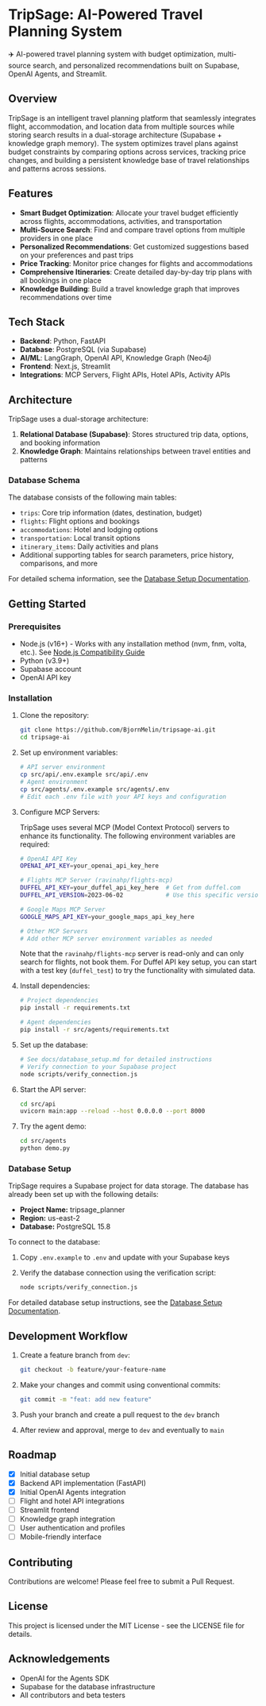 # TripSage: AI-Powered Travel Planning System

✈️ AI-powered travel planning system with budget optimization, multi-source search, and personalized recommendations built on Supabase, OpenAI Agents, and Streamlit.

## Overview

TripSage is an intelligent travel planning platform that seamlessly integrates flight, accommodation, and location data from multiple sources while storing search results in a dual-storage architecture (Supabase + knowledge graph memory). The system optimizes travel plans against budget constraints by comparing options across services, tracking price changes, and building a persistent knowledge base of travel relationships and patterns across sessions.

## Features

- **Smart Budget Optimization**: Allocate your travel budget efficiently across flights, accommodations, activities, and transportation
- **Multi-Source Search**: Find and compare travel options from multiple providers in one place
- **Personalized Recommendations**: Get customized suggestions based on your preferences and past trips
- **Price Tracking**: Monitor price changes for flights and accommodations
- **Comprehensive Itineraries**: Create detailed day-by-day trip plans with all bookings in one place
- **Knowledge Building**: Build a travel knowledge graph that improves recommendations over time

## Tech Stack

- **Backend**: Python, FastAPI
- **Database**: PostgreSQL (via Supabase)
- **AI/ML**: LangGraph, OpenAI API, Knowledge Graph (Neo4j)
- **Frontend**: Next.js, Streamlit
- **Integrations**: MCP Servers, Flight APIs, Hotel APIs, Activity APIs

## Architecture

TripSage uses a dual-storage architecture:

1. **Relational Database (Supabase)**: Stores structured trip data, options, and booking information
2. **Knowledge Graph**: Maintains relationships between travel entities and patterns

### Database Schema

The database consists of the following main tables:

- `trips`: Core trip information (dates, destination, budget)
- `flights`: Flight options and bookings
- `accommodations`: Hotel and lodging options
- `transportation`: Local transit options
- `itinerary_items`: Daily activities and plans
- Additional supporting tables for search parameters, price history, comparisons, and more

For detailed schema information, see the [Database Setup Documentation](./docs/database_setup.md).

## Getting Started

### Prerequisites

- Node.js (v16+) - Works with any installation method (nvm, fnm, volta, etc.). See [Node.js Compatibility Guide](./docs/installation/node_js_compatibility.md)
- Python (v3.9+)
- Supabase account
- OpenAI API key

### Installation

1. Clone the repository:

   ```bash
   git clone https://github.com/BjornMelin/tripsage-ai.git
   cd tripsage-ai
   ```

2. Set up environment variables:

   ```bash
   # API server environment
   cp src/api/.env.example src/api/.env
   # Agent environment
   cp src/agents/.env.example src/agents/.env
   # Edit each .env file with your API keys and configuration
   ```

3. Configure MCP Servers:

   TripSage uses several MCP (Model Context Protocol) servers to enhance its functionality. The following environment variables are required:

   ```bash
   # OpenAI API Key
   OPENAI_API_KEY=your_openai_api_key_here

   # Flights MCP Server (ravinahp/flights-mcp)
   DUFFEL_API_KEY=your_duffel_api_key_here  # Get from duffel.com
   DUFFEL_API_VERSION=2023-06-02            # Use this specific version

   # Google Maps MCP Server
   GOOGLE_MAPS_API_KEY=your_google_maps_api_key_here

   # Other MCP Servers
   # Add other MCP server environment variables as needed
   ```

   Note that the `ravinahp/flights-mcp` server is read-only and can only search for flights, not book them. For Duffel API key setup, you can start with a test key (`duffel_test`) to try the functionality with simulated data.

4. Install dependencies:

   ```bash
   # Project dependencies
   pip install -r requirements.txt

   # Agent dependencies
   pip install -r src/agents/requirements.txt
   ```

5. Set up the database:

   ```bash
   # See docs/database_setup.md for detailed instructions
   # Verify connection to your Supabase project
   node scripts/verify_connection.js
   ```

6. Start the API server:

   ```bash
   cd src/api
   uvicorn main:app --reload --host 0.0.0.0 --port 8000
   ```

7. Try the agent demo:

   ```bash
   cd src/agents
   python demo.py
   ```

### Database Setup

TripSage requires a Supabase project for data storage. The database has already been set up with the following details:

- **Project Name:** tripsage_planner
- **Region:** us-east-2
- **Database:** PostgreSQL 15.8

To connect to the database:

1. Copy `.env.example` to `.env` and update with your Supabase keys
2. Verify the database connection using the verification script:

   ```bash
   node scripts/verify_connection.js
   ```

For detailed database setup instructions, see the [Database Setup Documentation](./docs/database_setup.md).

## Development Workflow

1. Create a feature branch from `dev`:

   ```bash
   git checkout -b feature/your-feature-name
   ```

2. Make your changes and commit using conventional commits:

   ```bash
   git commit -m "feat: add new feature"
   ```

3. Push your branch and create a pull request to the `dev` branch

4. After review and approval, merge to `dev` and eventually to `main`

## Roadmap

- [x] Initial database setup
- [x] Backend API implementation (FastAPI)
- [x] Initial OpenAI Agents integration
- [ ] Flight and hotel API integrations
- [ ] Streamlit frontend
- [ ] Knowledge graph integration
- [ ] User authentication and profiles
- [ ] Mobile-friendly interface

## Contributing

Contributions are welcome! Please feel free to submit a Pull Request.

## License

This project is licensed under the MIT License - see the LICENSE file for details.

## Acknowledgements

- OpenAI for the Agents SDK
- Supabase for the database infrastructure
- All contributors and beta testers
